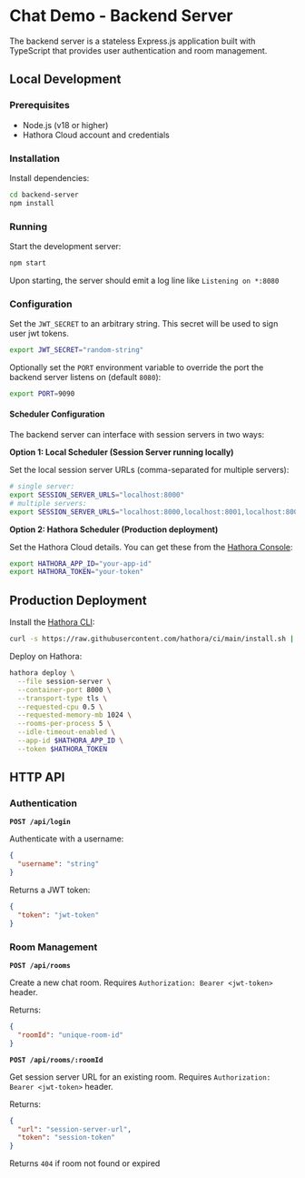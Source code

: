 # Chat Demo - Backend Server

The backend server is a stateless Express.js application built with TypeScript that provides user authentication and room management.

## Local Development

### Prerequisites

- Node.js (v18 or higher)
- Hathora Cloud account and credentials

### Installation

Install dependencies:

```bash
cd backend-server
npm install
```

### Running

Start the development server:

```bash
npm start
```

Upon starting, the server should emit a log line like `Listening on *:8080`

### Configuration

Set the `JWT_SECRET` to an arbitrary string. This secret will be used to sign user jwt tokens.

```bash
export JWT_SECRET="random-string"
```

Optionally set the `PORT` environment variable to override the port the backend server listens on (default `8080`):

```bash
export PORT=9090
```

#### Scheduler Configuration

The backend server can interface with session servers in two ways:

**Option 1: Local Scheduler (Session Server running locally)**

Set the local session server URLs (comma-separated for multiple servers):

```bash
# single server:
export SESSION_SERVER_URLS="localhost:8000"
# multiple servers:
export SESSION_SERVER_URLS="localhost:8000,localhost:8001,localhost:8002"
```

**Option 2: Hathora Scheduler (Production deployment)**

Set the Hathora Cloud details. You can get these from the [Hathora Console](https://console.hathora.dev/):

```bash
export HATHORA_APP_ID="your-app-id"
export HATHORA_TOKEN="your-token"
```

## Production Deployment

Install the [Hathora CLI](https://hathora.dev/docs/hathora-cli):

```bash
curl -s https://raw.githubusercontent.com/hathora/ci/main/install.sh | sh
```

Deploy on Hathora:

```bash
hathora deploy \
  --file session-server \
  --container-port 8000 \
  --transport-type tls \
  --requested-cpu 0.5 \
  --requested-memory-mb 1024 \
  --rooms-per-process 5 \
  --idle-timeout-enabled \
  --app-id $HATHORA_APP_ID \
  --token $HATHORA_TOKEN
```

## HTTP API

### Authentication

**`POST /api/login`**

Authenticate with a username:

```json
{
  "username": "string"
}
```

Returns a JWT token:

```json
{
  "token": "jwt-token"
}
```

### Room Management

**`POST /api/rooms`**

Create a new chat room. Requires `Authorization: Bearer <jwt-token>` header.

Returns:

```json
{
  "roomId": "unique-room-id"
}
```

**`POST /api/rooms/:roomId`**

Get session server URL for an existing room. Requires `Authorization: Bearer <jwt-token>` header.

Returns:

```json
{
  "url": "session-server-url",
  "token": "session-token"
}
```

Returns `404` if room not found or expired
